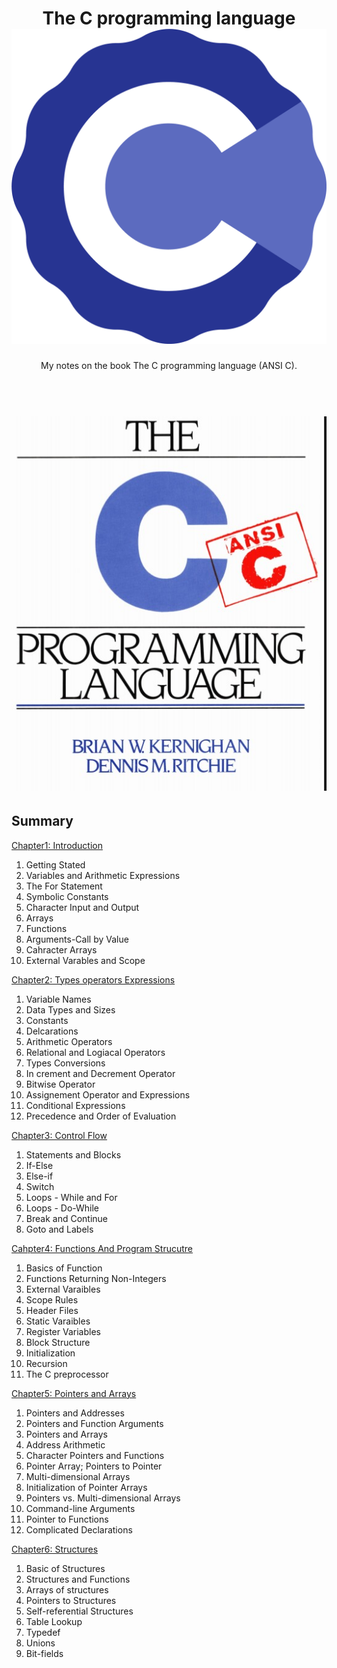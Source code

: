 <h1 align="center">
    The C programming language
    <br>
    <img src="./c_logo.png">
    </br>
</h1>

<p align="center">
My notes on the book The C programming language (ANSI C).
</p>

<h1 align="center">
    <br>
    <img src="./book.jpg">
    </br>
</h1>

## Summary

[Chapter1: Introduction](Chapter1-Introduction)
    
1. Getting Stated 
1. Variables and Arithmetic Expressions
1. The For Statement
1. Symbolic Constants
1. Character Input and Output
1. Arrays
1. Functions
1. Arguments-Call by Value
1. Cahracter Arrays
1. External Varables and Scope

[Chapter2: Types operators Expressions](Chapter2-Types_operators_Expressions)

1. Variable Names
1. Data Types and Sizes
1. Constants
1. Delcarations
1. Arithmetic Operators
1. Relational and Logiacal Operators
1. Types Conversions
1. In crement and Decrement Operator
1. Bitwise Operator
1. Assignement Operator and Expressions
1. Conditional Expressions
1. Precedence and Order of Evaluation

[Chapter3: Control Flow](Chapter3-Control_Flow)

1. Statements and Blocks
1. If-Else
1. Else-if
1. Switch
1. Loops - While and For
1. Loops - Do-While
1. Break and Continue
1. Goto and Labels

[Cahpter4: Functions And Program Strucutre](Chapter4-Functions_And_Program_Strucutre)

1. Basics of Function
1. Functions Returning Non-Integers
1. External Varaibles
1. Scope Rules
1. Header Files
1. Static Varaibles
1. Register Variables
1. Block Structure
1. Initialization
1. Recursion
1. The C preprocessor

[Chapter5: Pointers and Arrays](Chapter5-Pointeurs_and_Arrays)

1. Pointers and Addresses
1. Pointers and Function Arguments
1. Pointers and Arrays
1. Address Arithmetic
1. Character Pointers and Functions
1. Pointer Array; Pointers to Pointer
1. Multi-dimensional Arrays
1. Initialization of Pointer Arrays
1. Pointers vs. Multi-dimensional Arrays
1. Command-line Arguments
1. Pointer to Functions
1. Complicated Declarations

[Chapter6: Structures](Chapter6-Structures)

1. Basic of Structures
1. Structures and Functions
1. Arrays of structures
1. Pointers to Structures
1. Self-referential Structures
1. Table Lookup
1. Typedef
1. Unions
1. Bit-fields
